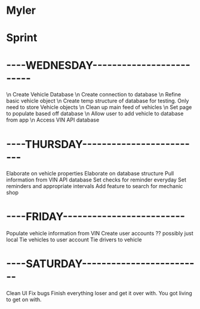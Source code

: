 # Myler

# Sprint

# ----WEDNESDAY-------------------------
\n Create Vehicle Database
\n Create connection to database
\n Refine basic vehicle object
\n Create temp structure of database for testing. Only need to store Vehicle objects
\n Clean up main feed of vehicles
\n Set page to populate based off database
\n Allow user to add vehicle to database from app
\n Access VIN API database

# ----THURSDAY-------------------------
 Elaborate on vehicle properties
 Elaborate on database structure
 Pull information from VIN API database
 Set checks for reminder everyday
 Set reminders and appropriate intervals
 Add feature to search for mechanic shop

# ----FRIDAY-------------------------
 Populate vehicle information from VIN
 Create user accounts ?? possibly just local
 Tie vehicles to user account
 Tie drivers to vehicle

# ----SATURDAY-------------------------
 Clean UI
 Fix bugs
 Finish everything loser and get it over with. You got living to get on with.

